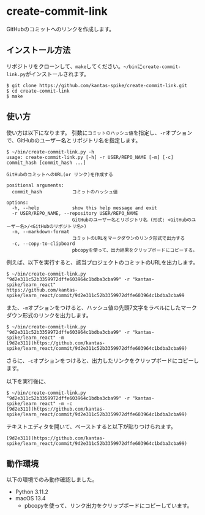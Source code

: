 # create-commit-link

GitHubのコミットへのリンクを作成します。

## インストール方法

リポジトリをクローンして、`make`してください。`~/bin`に`create-commit-link.py`がインストールされます。

~~~shell
$ git clone https://github.com/kantas-spike/create-commit-link.git
$ cd create-commit-link
$ make
~~~

## 使い方

使い方は以下になります。
引数に`コミットのハッシュ値`を指定し、`-r`オプションで、GitHubのユーザー名とリポジトリ名を指定します。

~~~shell
$ ~/bin/create-commit-link.py -h
usage: create-commit-link.py [-h] -r USER/REPO_NAME [-m] [-c] commit_hash [commit_hash ...]

GitHubのコミットへのURL(or リンク)を作成する

positional arguments:
  commit_hash           コミットのハッシュ値

options:
  -h, --help            show this help message and exit
  -r USER/REPO_NAME, --repository USER/REPO_NAME
                        GitHubのユーザー名とリポジトリ名 (形式: <GitHubのユーザー名>/<GitHubのリポジトリ名>)
  -m, --markdown-format
                        コミットのURLをマークダウンのリンク形式で出力する
  -c, --copy-to-clipboard
                        pbcopyを使って、出力結果をクリップボードにコピーする。
~~~

例えば、以下を実行すると、該当プロジェクトのコミットのURLを出力します。

~~~shell
$ ~/bin/create-commit-link.py "9d2e311c52b3359972dffe603964c1bdba3cba99" -r "kantas-spike/learn_react"
https://github.com/kantas-spike/learn_react/commit/9d2e311c52b3359972dffe603964c1bdba3cba99
~~~

また、`-m`オプションをつけると、ハッシュ値の先頭7文字をラベルにしたマークダウン形式のリンクを出力します。

~~~shell
$ ~/bin/create-commit-link.py "9d2e311c52b3359972dffe603964c1bdba3cba99" -r "kantas-spike/learn_react" -m
[9d2e311](https://github.com/kantas-spike/learn_react/commit/9d2e311c52b3359972dffe603964c1bdba3cba99)
~~~

さらに、`-c`オプションをつけると、出力したリンクをクリップボードにコピーします。

以下を実行後に、

~~~shell
$ ~/bin/create-commit-link.py "9d2e311c52b3359972dffe603964c1bdba3cba99" -r "kantas-spike/learn_react" -m -c
[9d2e311](https://github.com/kantas-spike/learn_react/commit/9d2e311c52b3359972dffe603964c1bdba3cba99)
~~~

テキストエディタを開いて、ペーストすると以下が貼りつけられます。

~~~text
[9d2e311](https://github.com/kantas-spike/learn_react/commit/9d2e311c52b3359972dffe603964c1bdba3cba99)
~~~

## 動作環境

以下の環境でのみ動作確認しました。

- Python 3.11.2
- macOS 13.4
  - pbcopyを使って、リンク出力をクリップボードにコピーしています。
